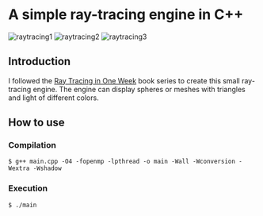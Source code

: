 # A simple ray-tracing engine in C++


![raytracing1](https://user-images.githubusercontent.com/14167172/75624179-3897cc00-5bb2-11ea-9034-335f4db5af09.png)
![raytracing2](https://user-images.githubusercontent.com/14167172/75624180-39c8f900-5bb2-11ea-8206-0654ebfe50d6.png)
![raytracing3](https://user-images.githubusercontent.com/14167172/75624182-3afa2600-5bb2-11ea-94d4-25d7fe04dd24.png)

## Introduction
I followed the [Ray Tracing in One Week](https://raytracing.github.io/) book series to create this small ray-tracing engine. The engine can display spheres or meshes with triangles and light of different colors. 

## How to use 
### Compilation 
```
$ g++ main.cpp -O4 -fopenmp -lpthread -o main -Wall -Wconversion -Wextra -Wshadow
```

### Execution
```
$ ./main
```
